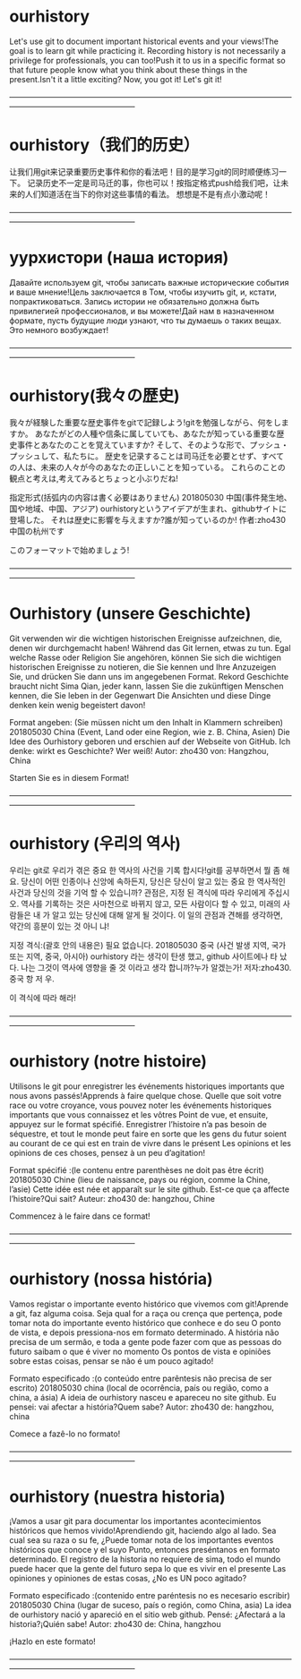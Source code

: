 ﻿# ourhistory
Let's use git to document important historical events and your views!The goal is to learn git while practicing it.
Recording history is not necessarily a privilege for professionals, you can too!Push it to us in a specific format so that future people know what you think about these things in the present.Isn't it a little exciting?
Now, you got it! Let's git it!

————————————————————————————————————————————————————

# ourhistory（我们的历史）

让我们用git来记录重要历史事件和你的看法吧！目的是学习git的同时顺便练习一下。
记录历史不一定是司马迁的事，你也可以！按指定格式push给我们吧，让未来的人们知道活在当下的你对这些事情的看法。
想想是不是有点小激动呢！

————————————————————————————————————————————————————

# уурхистори (наша история)

Давайте используем git, чтобы записать важные исторические события и ваше мнение!Цель заключается в Том, чтобы изучить git, и, кстати, попрактиковаться.
Запись истории не обязательно должна быть привилегией профессионалов, и вы можете!Дай нам в назначенном формате, пусть будущие люди узнают, что ты думаешь о таких вещах.
Это немного возбуждает!

————————————————————————————————————————————————————

# ourhistory(我々の歴史)

我々が経験した重要な歴史事件をgitで記録しよう!gitを勉强しながら、何をしますか。
あなたがどの人種や信条に属していても、あなたが知っている重要な歴史事件とあなたのことを覚えていますか?
そして、そのような形で、プッシュ・プッシュして、私たちに。
歴史を记录することは司马迁を必要とせず、すべての人は、未来の人々が今のあなたの正しいことを知っている。
これらのことの観点と考えは,考えてみるとちょっと小ぶりだね!

指定形式(括弧内の内容は書く必要はありません)
201805030	中国(事件発生地、国や地域、中国、アジア)
			ourhistoryというアイデアが生まれ、githubサイトに登場した。
			それは歴史に影響を与えますか?誰が知っているのか!
			作者:zho430		中国の杭州です
			
このフォーマットで始めましょう!

————————————————————————————————————————————————————

# Ourhistory (unsere Geschichte)

Git verwenden wir die wichtigen historischen Ereignisse aufzeichnen, die, denen wir durchgemacht haben! Während das Git lernen, etwas zu tun.
Egal welche Rasse oder Religion Sie angehören, können Sie sich die wichtigen historischen Ereignisse zu notieren, die Sie kennen und Ihre
Anzuzeigen Sie, und drücken Sie dann uns im angegebenen Format.
Rekord Geschichte braucht nicht Sima Qian, jeder kann, lassen Sie die zukünftigen Menschen kennen, die Sie leben in der Gegenwart
Die Ansichten und diese Dinge denken kein wenig begeistert davon!

Format angeben: (Sie müssen nicht um den Inhalt in Klammern schreiben)
201805030	China (Event, Land oder eine Region, wie z. B. China, Asien)
			Die Idee des Ourhistory geboren und erschien auf der Webseite von GitHub.
			Ich denke: wirkt es Geschichte? Wer weiß!
			Autor: zho430 von: Hangzhou, China

Starten Sie es in diesem Format!

————————————————————————————————————————————————————

# ourhistory (우리의 역사)

우리는 git로 우리가 겪은 중요 한 역사의 사건을 기록 합시다!git를 공부하면서 뭘 좀 해요.
당신이 어떤 인종이나 신앙에 속하든지, 당신은 당신이 알고 있는 중요 한 역사적인 사건과 당신의 것을 기억 할 수 있습니까?
관점은, 지정 된 격식에 따라 우리에게 주십시오.
역사를 기록하는 것은 사마천으로 바뀌지 않고, 모든 사람이다 할 수 있고, 미래의 사람들은 내 가 알고 있는 당신에 대해 알게 될 것이다.
이 일의 관점과 견해를 생각하면, 약간의 흥분이 있는 것 아니 냐!

지정 격식:(괄호 안의 내용은) 필요 없습니다.
201805030	중국 (사건 발생 지역, 국가 또는 지역, 중국, 아시아)
			ourhistory 라는 생각이 탄생 했고, github 사이트에나 타 났다.
			나는 그것이 역사에 영향을 줄 것 이라고 생각 합니까?누가 알겠는가!
			저자:zho430. 중국 항 저 우.
			
이 격식에 따라 해라!

————————————————————————————————————————————————————

# ourhistory (notre histoire)

Utilisons le git pour enregistrer les événements historiques importants que nous avons passés!Apprends à faire quelque chose.
Quelle que soit votre race ou votre croyance, vous pouvez noter les événements historiques importants que vous connaissez et les vôtres
Point de vue, et ensuite, appuyez sur le format spécifié.
Enregistrer l’histoire n’a pas besoin de séquestre, et tout le monde peut faire en sorte que les gens du futur soient au courant de ce qui est en train de vivre dans le présent
Les opinions et les opinions de ces choses, pensez à un peu d’agitation!

Format spécifié :(le contenu entre parenthèses ne doit pas être écrit)
201805030	Chine (lieu de naissance, pays ou région, comme la Chine, l’asie)
			Cette idée est née et apparaît sur le site github.
			Est-ce que ça affecte l’histoire?Qui sait?
			Auteur: zho430 de: hangzhou, Chine
			
Commencez à le faire dans ce format!

————————————————————————————————————————————————————

# ourhistory (nossa história)

Vamos registar o importante evento histórico que vivemos com git!Aprende a git, faz alguma coisa.
Seja qual for a raça ou crença que pertença, pode tomar nota do importante evento histórico que conhece e do seu
O ponto de vista, e depois pressiona-nos em formato determinado.
A história não precisa de um sermão, e toda a gente pode fazer com que as pessoas do futuro saibam o que é viver no momento
Os pontos de vista e opiniões sobre estas coisas, pensar se não é um pouco agitado!

Formato especificado :(o conteúdo entre parêntesis não precisa de ser escrito)
201805030	china (local de ocorrência, país ou região, como a china, a ásia)
			A ideia de ourhistory nasceu e apareceu no site github.
			Eu pensei: vai afectar a história?Quem sabe?
			Autor: zho430 de: hangzhou, china
			
Comece a fazê-lo no formato!

————————————————————————————————————————————————————

# ourhistory (nuestra historia)

¡Vamos a usar git para documentar los importantes acontecimientos históricos que hemos vivido!Aprendiendo git, haciendo algo al lado.
Sea cual sea su raza o su fe, ¿Puede tomar nota de los importantes eventos históricos que conoce y el suyo
Punto, entonces preséntanos en formato determinado.
El registro de la historia no requiere de sima, todo el mundo puede hacer que la gente del futuro sepa lo que es vivir en el presente
Las opiniones y opiniones de estas cosas, ¿No es UN poco agitado?

Formato especificado :(contenido entre paréntesis no es necesario escribir)
201805030	China (lugar de suceso, país o región, como China, asia)
			La idea de ourhistory nació y apareció en el sitio web github.
			Pensé: ¿Afectará a la historia?¡Quién sabe!
			Autor: zho430 de: China, hangzhou
			
¡Hazlo en este formato!

————————————————————————————————————————————————————
